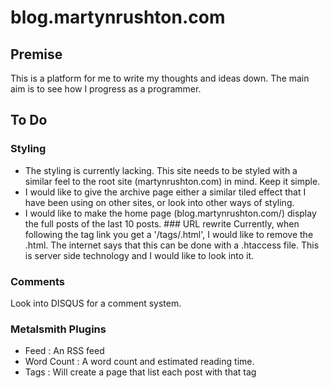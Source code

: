 # blog.martynrushton.com

## Premise
This is a platform for me to write my thoughts and ideas down. The main aim is to see how I progress as a programmer.

## To Do

### Styling
- The styling is currently lacking. This site needs to be styled with a similar feel to the root site (martynrushton.com) in mind. Keep it simple.
- I would like to give the archive page either a similar tiled effect that I have been using on other sites, or look into other ways of styling.
- I would like to make the home page (blog.martynrushton.com/) display the full posts of the last 10 posts.
### URL rewrite
Currently, when following the tag link you get a '/tags/<tag>.html', I would like to remove the .html. The internet says that this can be done with a
.htaccess file. This is server side technology and I would like to look into it.
### Comments
Look into DISQUS for a comment system.
### Metalsmith Plugins
- Feed : An RSS feed
- Word Count : A word count and estimated reading time.
- Tags : Will create a page that list each post with that tag
